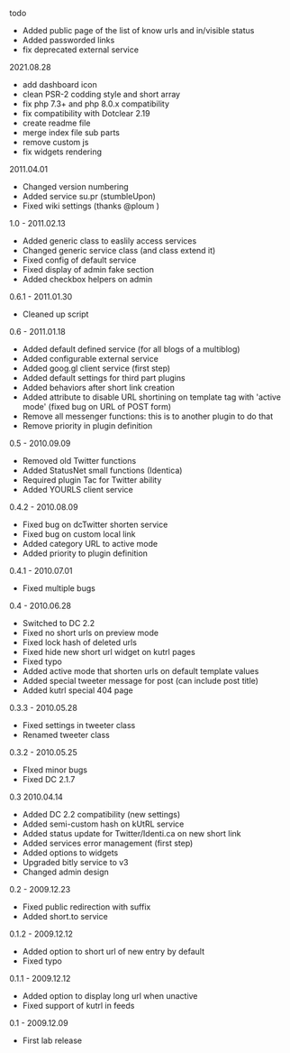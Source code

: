 todo
- Added public page of the list of know urls and in/visible status
- Added passworded links
- fix deprecated external service

2021.08.28
- add dashboard icon
- clean PSR-2 codding style and short array
- fix php 7.3+ and php 8.0.x compatibility
- fix compatibility with Dotclear 2.19
- create readme file
- merge index file sub parts
- remove custom js
- fix widgets rendering

2011.04.01
- Changed version numbering
- Added service su.pr (stumbleUpon)
- Fixed wiki settings (thanks @ploum )

1.0 - 2011.02.13
- Added generic class to easlily access services
- Changed generic service class (and class extend it)
- Fixed config of default service
- Fixed display of admin fake section
- Added checkbox helpers on admin

0.6.1 - 2011.01.30
- Cleaned up script

0.6 - 2011.01.18
- Added default defined service (for all blogs of a multiblog)
- Added configurable external service
- Added goog.gl client service (first step)
- Added default settings for third part plugins
- Added behaviors after short link creation
- Added attribute to disable URL shortining on template tag with 'active mode' (fixed bug on URL of POST form)
- Remove all messenger functions: this is to another plugin to do that
- Remove priority in plugin definition

0.5 - 2010.09.09
- Removed old Twitter functions
- Added StatusNet small functions (Identica)
- Required plugin Tac for Twitter ability
- Added YOURLS client service

0.4.2 - 2010.08.09
- Fixed bug on dcTwitter shorten service
- Fixed bug on custom local link
- Added category URL to active mode
- Added priority to plugin definition

0.4.1 - 2010.07.01
- Fixed multiple bugs

0.4 - 2010.06.28
- Switched to DC 2.2
- Fixed no short urls on preview mode
- Fixed lock hash of deleted urls
- Fixed hide new short url widget on kutrl pages
- Fixed typo
- Added active mode that shorten urls on default template values
- Added special tweeter message for post (can include post title)
- Added kutrl special 404 page

0.3.3 - 2010.05.28
- Fixed settings in tweeter class
- Renamed tweeter class

0.3.2 - 2010.05.25
- FIxed minor bugs
- Fixed DC 2.1.7

0.3 2010.04.14
- Added DC 2.2 compatibility (new settings)
- Added semi-custom hash on kUtRL service
- Added status update for Twitter/Identi.ca on new short link
- Added services error management (first step)
- Added options to widgets
- Upgraded bitly service to v3
- Changed admin design

0.2 - 2009.12.23
- Fixed public redirection with suffix
- Added short.to service

0.1.2 - 2009.12.12
- Added option to short url of new entry by default
- Fixed typo

0.1.1 - 2009.12.12
- Added option to display long url when unactive
- Fixed support of kutrl in feeds

0.1 - 2009.12.09
- First lab release